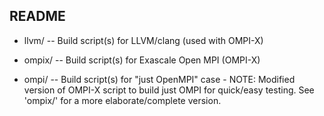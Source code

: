 README
------

 - llvm/    -- Build script(s) for LLVM/clang (used with OMPI-X)

 - ompix/   -- Build script(s) for Exascale Open MPI (OMPI-X)

 - ompi/    -- Build script(s) for "just OpenMPI" case
                - NOTE: Modified version of OMPI-X script to build
                  just OMPI for quick/easy testing.
                  See 'ompix/' for a more elaborate/complete version.

